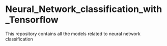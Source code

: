 # Neural_Network_classification_with_Tensorflow
This repository contains all the models related to neural network classification
